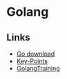 # Golang

## Links

- [Go download](https://golang.org/dl/)
- [Key-Points](./Key-Points.md)
- [GolangTraining](https://github.com/Jooho/GolangTraining)

